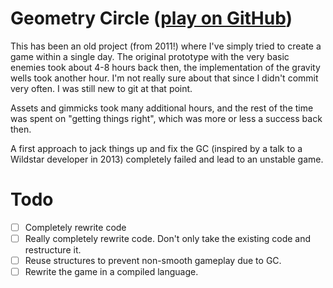 # Geometry Circle ([play on GitHub](http://bkaestner.github.io/geometry-circle/))

This has been an old project (from 2011!) where I've simply tried to create a game within a single day. The original prototype with the very basic enemies took about 4-8 hours back then, the implementation of the gravity wells took another hour. I'm not really sure about that since I didn't commit very often. I was still new to git at that point.

Assets and gimmicks took many additional hours, and the rest of the time was spent on "getting things right", which was more or less a success back then.

A first approach to jack things up and fix the GC (inspired by a talk to a Wildstar developer in 2013) completely failed and lead to an unstable game.

# Todo
- [ ] Completely rewrite code
- [ ] Really completely rewrite code. Don't only take the existing code and restructure it.
- [ ] Reuse structures to prevent non-smooth gameplay due to GC.
- [ ] Rewrite the game in a compiled language.
